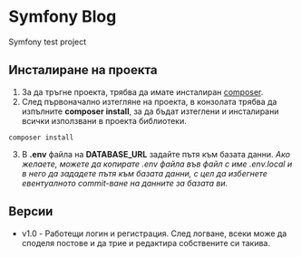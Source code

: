 # Symfony Blog
Symfony test project


## Инсталиране на проекта
1. За да тръгне проекта, трябва да имате инсталиран [composer](https://getcomposer.org/).
2. След първоначално изтегляне на проекта, в конзолата трябва да изпълните **composer install**, за да бъдат изтеглени и инсталирани всички използвани в проекта библиотеки.
```
composer install
```
3. В **.env** файла на **DATABASE_URL** задайте пътя към базата данни. *Ако желаете, можете да копирате .env файла във файл с име .env.local и в него да зададете пътя към базата данни, с цел да избегнете евентуалното commit-ване на данните за базата ви.*

## Версии
- v1.0 - Работещи логин и регистрация. След логване, всеки може да споделя постове и да трие и редактира собствените си такива.
